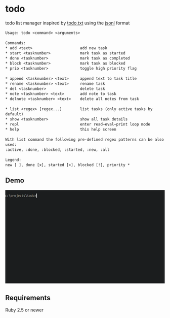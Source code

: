 # todo

todo list manager inspired by [todo.txt](http://todotxt.org) using the [jsonl](http://jsonlines.org) format

```
Usage: todo <command> <arguments>

Commands:
* add <text>                     add new task
* start <tasknumber>             mark task as started
* done <tasknumber>              mark task as completed
* block <tasknumber>             mark task as blocked
* prio <tasknumber>              toggle high priority flag

* append <tasknumber> <text>     append text to task title
* rename <tasknumber> <text>     rename task
* del <tasknumber>               delete task
* note <tasknumber> <text>       add note to task
* delnote <tasknumber> <text>    delete all notes from task

* list <regex> [regex...]        list tasks (only active tasks by default)
* show <tasknumber>              show all task details
* repl                           enter read–eval–print loop mode
* help                           this help screen

With list command the following pre-defined regex patterns can be also used:
:active, :done, :blocked, :started, :new, :all

Legend:
new [ ], done [x], started [>], blocked [!], priority *
```

## Demo

![todo](todo.gif)

## Requirements

Ruby 2.5 or newer
